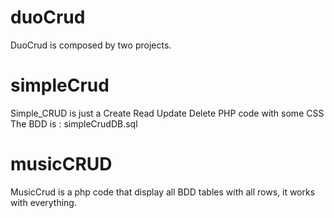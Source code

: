 # duoCrud

DuoCrud is composed by two projects.

# simpleCrud

Simple_CRUD is just a Create Read Update Delete PHP code with some CSS
The BDD is : simpleCrudDB.sql

# musicCRUD

MusicCrud is a php code that display all BDD tables with all rows, it works with everything. 
